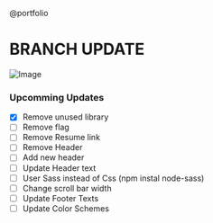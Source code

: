 @portfolio

# BRANCH UPDATE

![Image](https://www.pakkabaniya.ml/static/media/hero-img.2ec26ea8.jpg "lishugupta")

### Upcomming Updates

- [x] Remove unused library
- [ ] Remove flag
- [ ] Remove Resume link
- [ ] Remove Header
- [ ] Add new header
- [ ] Update Header text
- [ ] User Sass instead of Css (npm instal node-sass)
- [ ] Change scroll bar width
- [ ] Update Footer Texts
- [ ] Update Color Schemes
